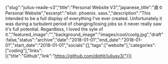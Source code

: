 {"slug":"julius-reade-v3","title":"Personal Website V3","japanese_title":"直々 Personal Website","excerpt":"elixir. phoenix. sass.","description":"This intended to be a full display of everything I've ever created. Unfortunately it was during a turbulent period of changing/losing jobs so it never really saw it's full potential. Regardless, I loved the syle of it.","featured_image":"","background_image":"images/cool/coolg.jpg","draft":false,"status":"archive","date":"2018-01-01","end_date":"2018-01-01","start_date":"2018-01-01","socials":[],"tags":["website"],"categories":["coding"],"links":[{"title":"Github","link":"https://github.com/dottjt/juliusv3/"}]}